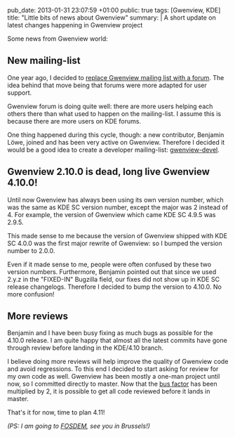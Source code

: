 pub_date: 2013-01-31 23:07:59 +01:00
public: true
tags: [Gwenview, KDE]
title: "Little bits of news about Gwenview"
summary: |
    A short update on latest changes happening in Gwenview project

Some news from Gwenview world:

## New mailing-list

One year ago, I decided to [replace Gwenview mailing list with a forum][forum].
The idea behind that move being that forums were more adapted for user support.

Gwenview forum is doing quite well: there are more users helping each others
there than what used to happen on the mailing-list. I assume this is because
there are more users on KDE forums.

One thing happened during this cycle, though: a new contributor, Benjamin Löwe,
joined and has been very active on Gwenview. Therefore I decided it would be a
good idea to create a developer mailing-list: [gwenview-devel][].

## Gwenview 2.10.0 is dead, long live Gwenview 4.10.0!

Until now Gwenview has always been using its own version number, which was
the same as KDE SC version number, except the major was 2 instead of
4. For example, the version of Gwenview which came KDE SC 4.9.5 was 2.9.5.

This made sense to me because the version of Gwenview shipped with KDE SC 4.0.0 was 
the first major rewrite of Gwenview: so I bumped the version number to 2.0.0.

Even if it made sense to me, people were often confused by these two version
numbers. Furthermore, Benjamin pointed out that since we used 2.y.z in
the "FIXED-IN" Bugzilla field, our fixes did not show up in KDE SC release
changelogs. Therefore I decided to bump the version to 4.10.0. No more confusion!

## More reviews

Benjamin and I have been busy fixing as much bugs as possible for the 4.10.0
release. I am quite happy that almost all the latest commits have gone through
review before landing in the KDE/4.10 branch.

I believe doing more reviews will help improve the quality of Gwenview code and
avoid regressions. To this end I decided to start asking for review for my own
code as well. Gwenview has been mostly a one-man project until now, so I
committed directly to master. Now that the [bus factor][bus-factor] has been
multiplied by 2, it is possible to get all code reviewed before it lands in
master.

That's it for now, time to plan 4.11!

_(PS: I am going to [FOSDEM][], see you in Brussels!)_

[forum]: /2011/12/14/announcing-gwenview-forum/
[FOSDEM]: http://fosdem.org
[gwenview-devel]: https://mail.kde.org/mailman/listinfo/gwenview-devel
[bus-factor]: https://en.wikipedia.org/wiki/Bus_factor
